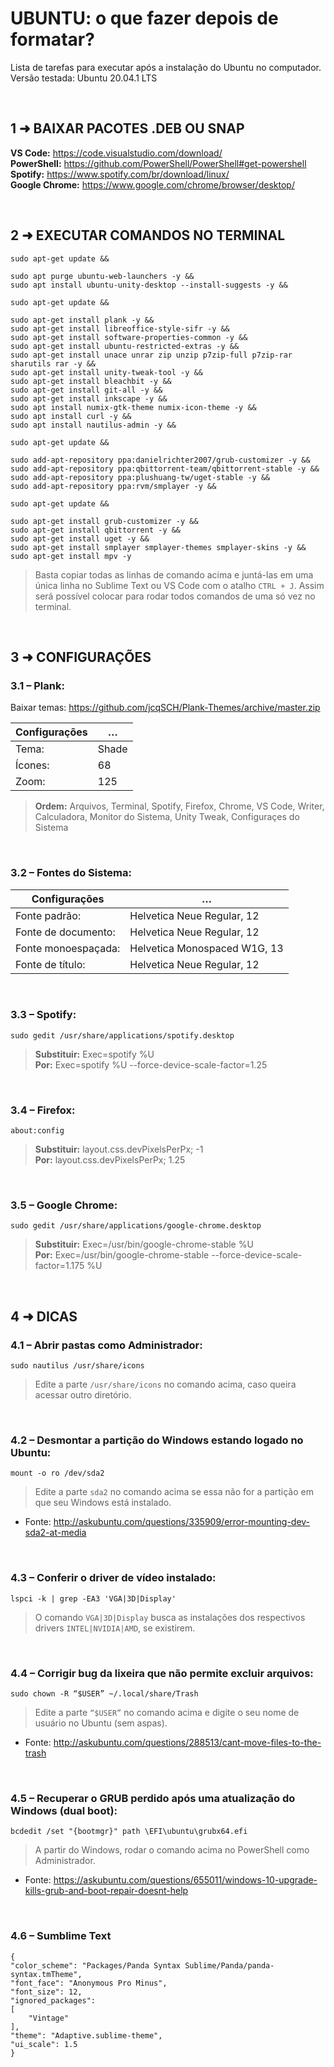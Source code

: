 # UBUNTU: o que fazer depois de formatar?
Lista de tarefas para executar após a instalação do Ubuntu no computador. <br/>
Versão testada: Ubuntu 20.04.1 LTS

<br/>

## 1 ➜ BAIXAR PACOTES .DEB OU SNAP
**VS Code:** https://code.visualstudio.com/download/ <br/> 
**PowerShell:** https://github.com/PowerShell/PowerShell#get-powershell <br/> 
**Spotify:** https://www.spotify.com/br/download/linux/ <br/>
**Google Chrome:** https://www.google.com/chrome/browser/desktop/

<br/>

## 2 ➜ EXECUTAR COMANDOS NO TERMINAL
	sudo apt-get update && 

	sudo apt purge ubuntu-web-launchers -y && 
	sudo apt install ubuntu-unity-desktop --install-suggests -y && 

	sudo apt-get update && 

	sudo apt-get install plank -y && 
	sudo apt-get install libreoffice-style-sifr -y && 
	sudo apt-get install software-properties-common -y && 
	sudo apt-get install ubuntu-restricted-extras -y && 
	sudo apt-get install unace unrar zip unzip p7zip-full p7zip-rar sharutils rar -y && 
	sudo apt-get install unity-tweak-tool -y && 
	sudo apt-get install bleachbit -y && 
	sudo apt-get install git-all -y && 
	sudo apt-get install inkscape -y && 
	sudo apt install numix-gtk-theme numix-icon-theme -y && 
	sudo apt install curl -y && 
	sudo apt install nautilus-admin -y && 

	sudo apt-get update && 

	sudo add-apt-repository ppa:danielrichter2007/grub-customizer -y && 
	sudo add-apt-repository ppa:qbittorrent-team/qbittorrent-stable -y && 
	sudo add-apt-repository ppa:plushuang-tw/uget-stable -y && 
	sudo add-apt-repository ppa:rvm/smplayer -y && 

	sudo apt-get update && 

	sudo apt-get install grub-customizer -y && 
	sudo apt-get install qbittorrent -y && 
	sudo apt-get install uget -y && 
	sudo apt-get install smplayer smplayer-themes smplayer-skins -y && 
	sudo apt-get install mpv -y

> Basta copiar todas as linhas de comando acima e juntá-las em uma única linha no Sublime Text ou VS Code com o atalho `CTRL + J`. Assim será possível colocar para rodar todos comandos de uma só vez no terminal.

<br/>

## 3 ➜ CONFIGURAÇÕES
### 3.1 – Plank:
Baixar temas: https://github.com/jcqSCH/Plank-Themes/archive/master.zip

|  Configurações   |             …             |
|       ---        |            ---            |
|  Tema:           |  Shade                    |
|  Ícones:         |  68                       |
|  Zoom:           |  125                      |

>**Ordem:** Arquivos, Terminal, Spotify, Firefox, Chrome, VS Code, Writer, Calculadora, Monitor do Sistema, Unity Tweak, Configuraçes do Sistema

<br/>

### 3.2 – Fontes do Sistema:
|  Configurações        |               …                |
|          ---          |              ---               |
|  Fonte padrão:        |  Helvetica Neue Regular, 12    |
|  Fonte de documento:  |  Helvetica Neue Regular, 12    |
|  Fonte monoespaçada:  |  Helvetica Monospaced W1G, 13  |
|  Fonte de título:     |  Helvetica Neue Regular, 12    |

<br/>

### 3.3 – Spotify:
	sudo gedit /usr/share/applications/spotify.desktop
>**Substituir:** Exec=spotify %U <br/>
>**Por:** Exec=spotify %U --force-device-scale-factor=1.25

<br/>

### 3.4 – Firefox:
	about:config
>**Substituir:** layout.css.devPixelsPerPx; -1 <br/>
>**Por:** layout.css.devPixelsPerPx; 1.25

<br/>

### 3.5 – Google Chrome:
	sudo gedit /usr/share/applications/google-chrome.desktop
>**Substituir:** Exec=/usr/bin/google-chrome-stable %U <br/>
>**Por:** Exec=/usr/bin/google-chrome-stable --force-device-scale-factor=1.175 %U

<br/>

## 4 ➜ DICAS

### 4.1 – Abrir pastas como Administrador:
	sudo nautilus /usr/share/icons
> Edite a parte `/usr/share/icons` no comando acima, caso queira acessar outro diretório.

<br/>

### 4.2 – Desmontar a partição do Windows estando logado no Ubuntu:
	mount -o ro /dev/sda2
> Edite a parte `sda2` no comando acima se essa não for a partição em que seu Windows está instalado.
- Fonte: http://askubuntu.com/questions/335909/error-mounting-dev-sda2-at-media

<br/>

### 4.3 – Conferir o driver de vídeo instalado:
	lspci -k | grep -EA3 'VGA|3D|Display'
> O comando `VGA|3D|Display` busca as instalações dos respectivos drivers `INTEL|NVIDIA|AMD`, se existirem.

<br/>

### 4.4 – Corrigir bug da lixeira que não permite excluir arquivos:
	sudo chown -R “$USER” ~/.local/share/Trash
> Edite a parte `“$USER”` no comando acima e digite o seu nome de usuário no Ubuntu (sem aspas).
- Fonte: http://askubuntu.com/questions/288513/cant-move-files-to-the-trash

<br/>

### 4.5 – Recuperar o GRUB perdido após uma atualização do Windows (dual boot):
	bcdedit /set "{bootmgr}" path \EFI\ubuntu\grubx64.efi
> A partir do Windows, rodar o comando acima no PowerShell como Administrador.
- Fonte: https://askubuntu.com/questions/655011/windows-10-upgrade-kills-grub-and-boot-repair-doesnt-help

<br/>

### 4.6 – Sumblime Text

	{
	"color_scheme": "Packages/Panda Syntax Sublime/Panda/panda-syntax.tmTheme",
	"font_face": "Anonymous Pro Minus",
	"font_size": 12,
	"ignored_packages":
	[
		"Vintage"
	],
	"theme": "Adaptive.sublime-theme",
	"ui_scale": 1.5
	}
